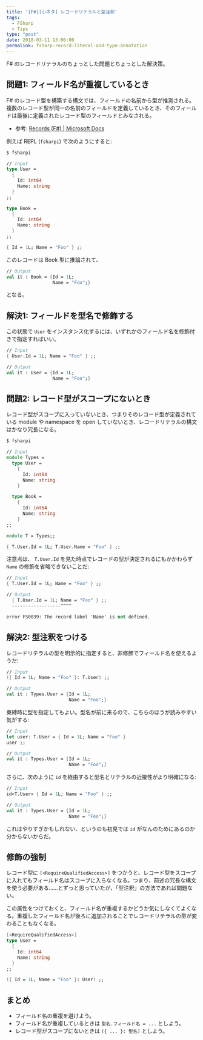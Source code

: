 ```yaml
---
title: '[F#][小ネタ] レコードリテラルと型注釈'
tags:
  - FSharp
  - Tips
type: "post"
date: 2018-03-11 13:06:00
permalink: fsharp-record-literal-and-type-annotation
---
```


F# のレコードリテラルのちょっとした問題とちょっとした解決策。

<!--more-->

## 問題1: フィールド名が重複しているとき

F# のレコード型を構築する構文では、フィールドの名前から型が推測される。複数のレコード型が同一の名前のフィールドを定義しているとき、そのフィールドは最後に定義されたレコード型のフィールドとみなされる。

- 参考: [Records (F#) | Microsoft Docs](https://docs.microsoft.com/en-us/dotnet/fsharp/language-reference/records)

例えば REPL (`fsharpi`) で次のようにすると:

```fsharp
$ fsharpi

// Input
type User =
  {
    Id: int64
    Name: string
  }
;;

type Book =
  {
    Id: int64
    Name: string
  }
;;

{ Id = 1L; Name = "Foo" } ;;
```

このレコードは Book 型に推論されて、

```fsharp
// Output
val it : Book = {Id = 1L;
                 Name = "Foo";}
```

となる。

## 解決1: フィールドを型名で修飾する

この状態で `User` をインスタンス化するには、いずれかのフィールド名を修飾付きで指定すればいい。

```fsharp
// Input
{ User.Id = 1L; Name = "Foo" } ;;
```

```fsharp
// Output
val it : User = {Id = 1L;
                 Name = "Foo";}
```

## 問題2: レコード型がスコープにないとき

レコード型がスコープに入っていないとき、つまりそのレコード型が定義されている module や namespace を open していないとき、レコードリテラルの構文はかなり冗長になる。

```fsharp
$ fsharpi

// Input
module Types =
  type User =
    {
      Id: int64
      Name: string
    }

  type Book =
    {
      Id: int64
      Name: string
    }
;;

module T = Types;;

{ T.User.Id = 1L; T.User.Name = "Foo" } ;;
```

注意点は、 ``T.User.Id`` を見た時点でレコードの型が決定されるにもかかわらず `Name` の修飾を省略できないことだ:

```fsharp
// Input
{ T.User.Id = 1L; Name = "Foo" } ;;
```

```fsharp
// Output
  { T.User.Id = 1L; Name = "Foo" } ;;
  ------------------^^^^

error FS0039: The record label 'Name' is not defined.
```

## 解決2: 型注釈をつける

レコードリテラルの型を明示的に指定すると、非修飾でフィールド名を使えるようだ:

```fsharp
// Input
({ Id = 1L; Name = "Foo" }: T.User) ;;
```

```fsharp
// Output
val it : Types.User = {Id = 1L;
                       Name = "Foo";}
```

束縛時に型を指定してもよい。型名が前に来るので、こちらのほうが読みやすい気がする:

```fsharp
// Input
let user: T.User = { Id = 1L; Name = "Foo" }
user ;;
```

```fsharp
// Output
val it : Types.User = {Id = 1L;
                       Name = "Foo";}
```

さらに、次のように `id` を経由すると型名とリテラルの近接性がより明確になる:

```fsharp
// Input
id<T.User> { Id = 1L; Name = "Foo" } ;;
```

```fsharp
// Output
val it : Types.User = {Id = 1L;
                       Name = "Foo";}
```

これはやりすぎかもしれない、というのも初見では `id` がなんのためにあるのか分からないからだ。

## 修飾の強制

レコード型に ``[<RequireQualifiedAccess>]`` をつかうと、レコード型をスコープに入れてもフィールド名はスコープに入らなくなる。つまり、前述の冗長な構文を使う必要がある……とずっと思っていたが、「型注釈」の方法であれば問題ない。

この属性をつけておくと、フィールド名が重複するかどうか気にしなくてよくなる。重複したフィールド名が後ろに追加されることでレコードリテラルの型が変わることもなくなる。

```fsharp
[<RequireQualifiedAccess>]
type User =
  {
    Id: int64
    Name: string
  }
;;

({ Id = 1L; Name = "Foo" }: User) ;;
```

## まとめ

- フィールド名の重複を避けよう。
- フィールド名が重複しているときは ``型名.フィールド名 = ...`` としよう。
- レコード型がスコープにないときは ``({ ... }: 型名)`` としよう。

